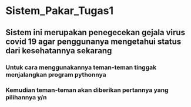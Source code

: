 # Sistem_Pakar_Tugas1
## Sistem ini merupakan penegecekan gejala virus covid 19 agar penggunanya mengetahui status dari kesehatannya sekarang
### Untuk cara menggunakannya teman-teman tinggak menjalangkan program pythonnya
### Kemudian teman-teman akan diberikan pertannya yang pilihannya y/n
